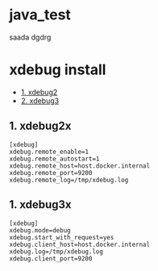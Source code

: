 # java_test
 saada dgdrg
 
 
 # xdebug install 
 - [1. xdebug2](#1-xdebug2x)
 - [2. xdebug3](#1-xdebug3x)
  
## 1. xdebug2x

```
[xdebug]
xdebug.remote_enable=1
xdebug.remote_autostart=1
xdebug.remote_host=host.docker.internal
xdebug.remote_port=9200
xdebug.remote_log=/tmp/xdebug.log
```



## 1. xdebug3x

```
[xdebug]
xdebug.mode=debug
xdebug.start_with_request=yes
xdebug.client_host=host.docker.internal
xdebug.log=/tmp/xdebug.log
xdebug.client_port=9200
```
